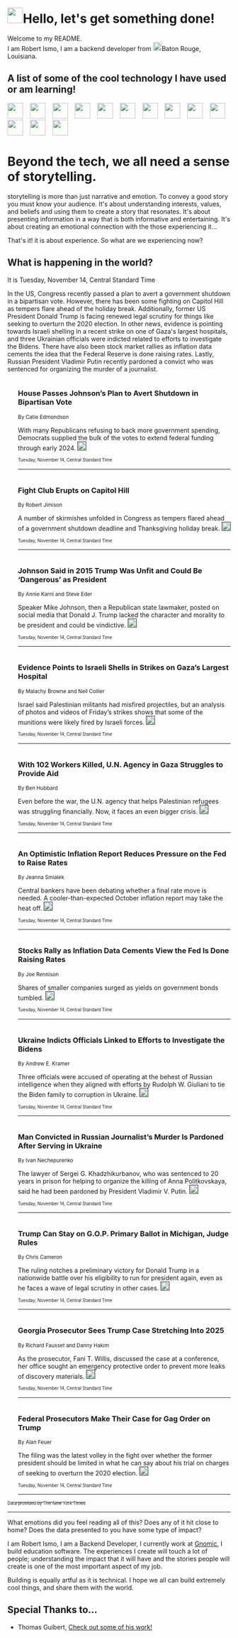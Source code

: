 <h1><img src="https://emojis.slackmojis.com/emojis/images/1643514375/3493/hot-coffee.gif?1643514375" width="35"/>Hello, let's get something done!</h1>

<p>Welcome to my README.<br/>
I am Robert Ismo, I am a backend developer from <img src="https://emojis.slackmojis.com/emojis/images/1638395689/50435/moulin_rouge.png?1638395689" width="20"/>Baton Rouge, Louisiana.</p>
<h2>A list of some of the cool technology I have used or am learning!</h2>
<p>
<img src="https://emojis.slackmojis.com/emojis/images/1643516091/21142/meow_bongotap.gif?1643516091" width="35" alt="">
<img src="https://img.shields.io/badge/Favorite%20Frontend%20Framework-SvelteKit-f83903" alt="">
<img src="https://img.shields.io/badge/Second%20Favorite-Vue-40b581" alt="">
<img src="https://img.shields.io/badge/Most%20Used%20Runtime-Nodejs-78b061" alt="">
<img src="https://emojis.slackmojis.com/emojis/images/1643517416/34482/fire.gif?1643517416" width="35" alt="">
<img src="https://img.shields.io/badge/Javascript%20But%20Better-Typescript-0078ca" alt="">
<img src="https://img.shields.io/badge/Favorite%20Language-Elixir-3e244d" alt="">
<img src="https://img.shields.io/badge/Containerize%20Everything-Docker-6ac9ef" alt="">
<img src="https://emojis.slackmojis.com/emojis/images/1643514596/5999/meow_party.gif?1643514596" width="35" alt="">
<img src="https://img.shields.io/badge/API%20Love%20Language-Graphql-de32a5" alt="">
<img src="https://img.shields.io/badge/Our%20Favorite%20Version%20Controller-Git-e94f33" alt="">
<img src="https://img.shields.io/badge/Favorite%20Database-Redis-d42d1d" alt="">
<img src="https://emojis.slackmojis.com/emojis/images/1643514559/5584/deployparrot.gif?1643514559" width="35" alt="">
<img src="https://img.shields.io/badge/Container%20Interstate-RabbitMQ-f66200" alt="">
<img src="https://img.shields.io/badge/Gotta%20Learn-Kubernetes-316adf" alt="">
<img src="https://img.shields.io/badge/Really%20Mature%20Now-WASM-654fef" alt="">
<img src="https://emojis.slackmojis.com/emojis/images/1666642497/61942/dance_vibe.gif?1666642497" width="35" alt="">
<img src="https://img.shields.io/badge/For%20My%20M1-ARM64-657d96" alt="">
<img src="https://img.shields.io/badge/Loving%20This%20So%20Much-TailwindCSS-17bcb5" alt="">
<img src="https://img.shields.io/badge/Cool%20Build%20Tool-Vite-f9cb24" alt="">
<img src="https://emojis.slackmojis.com/emojis/images/1669231376/62819/working-on-it.gif?1669231376" width="35" alt="">
<img src="https://img.shields.io/badge/Fun%20and%20Easy%20Database-MongoDB-5f8c49" alt="">
<img src="https://img.shields.io/badge/JS%20Life%20Support-NPM-c73737" alt="">
<img src="https://img.shields.io/badge/I%20Liked%20It-DynamoDB-0073b9" alt="">
<img src="https://emojis.slackmojis.com/emojis/images/1643514045/46/question.gif?1643514045" width="35" alt="">
<img src="https://img.shields.io/badge/cool-React-60d6f9" alt="">
<img src="https://img.shields.io/badge/Future%20Big%20Project-Lambda-f37e00" alt="">
<img src="https://img.shields.io/badge/NPM%20But%20Better-PNPM-f1aa07" alt="">
<img src="https://emojis.slackmojis.com/emojis/images/1643514943/9662/fbwow.gif?1643514943" width="35" alt="">
<img src="https://img.shields.io/badge/First%20Language-C-662079" alt="">
<img src="https://img.shields.io/badge/Where%20I%20Deploy%20Frontend-Vercel-000000" alt="">
<img src="https://img.shields.io/badge/Who%20Does%20not%20Want%20an%20App-Swift-f9492a" alt="">
<img src="https://emojis.slackmojis.com/emojis/images/1643514058/151/javascript.png?1643514058" width="35" alt="">
<img src="https://img.shields.io/badge/cool-Python-fbd542" alt="">
<img src="https://img.shields.io/badge/Favorite%20Something-Stripe-656cdc" alt="">
<img src="https://img.shields.io/badge/Of%20Course-HTML5-ed6327" alt="">
<img src="https://emojis.slackmojis.com/emojis/images/1660415405/60731/bomb.gif?1660415405" width="35" alt="">
<img src="https://img.shields.io/badge/hate-CSS-2964ec" alt="">
<img src="https://img.shields.io/badge/Learning-CircleCI-141215" alt="">
<img src="https://img.shields.io/badge/Learning-Rust-fbbb3b" alt="">
<img src="https://emojis.slackmojis.com/emojis/images/1660415397/60712/writing-hand.gif?1660415397" width="35" alt="">
<img src="https://img.shields.io/badge/Dev%20Browser%20of%20Choice-Firefox-cc4e26" alt="">
<img src="https://img.shields.io/badge/Recoverying%20From%20Windows-UNIX-1781e3" alt="">
<img src="https://img.shields.io/badge/LOVE-LogSeq-90c1c2" alt="">
<img src="https://emojis.slackmojis.com/emojis/images/1643514066/223/kirby.gif?1643514066" width="35" alt="">
<img src="https://img.shields.io/badge/Daily%20Driver-MacOS-e6e6e8" alt="">
<img src="https://img.shields.io/badge/Git%20Server-Github-000000" alt="">
<img src="https://img.shields.io/badge/enjoyable-EC2-f17428" alt="">
<img src="https://emojis.slackmojis.com/emojis/images/1643514239/2069/excited.gif?1643514239" width="35" alt="">
</p>
<h1>Beyond the tech, we all need a sense of storytelling.</h1>
<p>storytelling is more than just narrative and emotion. To convey a good story you must know your audience. It's about understanding interests, values, and beliefs and using them to create a story that resonates. It's about presenting information in a way that is both informative and entertaining. It's about creating an emotional connection with the those experiencing it...</p>
<p>That's it! it is about experience. So what are we experiencing now?</p>
<h2>What is happening in the world?</h2>
<p>It is Tuesday, November 14, Central Standard Time</p>
<p>
In the US, Congress recently passed a plan to avert a government shutdown in a bipartisan vote. However, there has been some fighting on Capitol Hill as tempers flare ahead of the holiday break. Additionally, former US President Donald Trump is facing renewed legal scrutiny for things like seeking to overturn the 2020 election. In other news, evidence is pointing towards Israeli shelling in a recent strike on one of Gaza&#39;s largest hospitals, and three Ukrainian officials were indicted related to efforts to investigate the Bidens. There have also been stock market rallies as inflation data cements the idea that the Federal Reserve is done raising rates. Lastly, Russian President Vladimir Putin recently pardoned a convict who was sentenced for organizing the murder of a journalist.</p>
<ol>
<img src="https://img.shields.io/badge/-us-blue" alt="">
<h3>House Passes Johnson’s Plan to Avert Shutdown in Bipartisan Vote</h3>
<sub>By Catie Edmondson</sub>
<p>With many Republicans refusing to back more government spending, Democrats supplied the bulk of the votes to extend federal funding through early 2024.  <a href=""><img src="https://developer.nytimes.com/files/poweredby_nytimes_30b.png?v=1583354208352" height="20"></a></p>
<sub><sub>Tuesday, November 14, Central Standard Time</sub></sub>
<hr/>
<img src="https://img.shields.io/badge/-us-blue" alt="">
<h3>Fight Club Erupts on Capitol Hill</h3>
<sub>By Robert Jimison</sub>
<p>A number of skirmishes unfolded in Congress as tempers flared ahead of a government shutdown deadline and Thanksgiving holiday break.  <a href=""><img src="https://developer.nytimes.com/files/poweredby_nytimes_30b.png?v=1583354208352" height="20"></a></p>
<sub><sub>Tuesday, November 14, Central Standard Time</sub></sub>
<hr/>
<img src="https://img.shields.io/badge/-us-blue" alt="">
<h3>Johnson Said in 2015 Trump Was Unfit and Could Be ‘Dangerous’ as President</h3>
<sub>By Annie Karni and Steve Eder</sub>
<p>Speaker Mike Johnson, then a Republican state lawmaker, posted on social media that Donald J. Trump lacked the character and morality to be president and could be vindictive.  <a href=""><img src="https://developer.nytimes.com/files/poweredby_nytimes_30b.png?v=1583354208352" height="20"></a></p>
<sub><sub>Tuesday, November 14, Central Standard Time</sub></sub>
<hr/>
<img src="https://img.shields.io/badge/-world-blue" alt="">
<h3>Evidence Points to Israeli Shells in Strikes on Gaza’s Largest Hospital</h3>
<sub>By Malachy Browne and Neil Collier</sub>
<p>Israel said Palestinian militants had misfired projectiles, but an analysis of photos and videos of Friday’s strikes shows that some of the munitions were likely fired by Israeli forces.  <a href=""><img src="https://developer.nytimes.com/files/poweredby_nytimes_30b.png?v=1583354208352" height="20"></a></p>
<sub><sub>Tuesday, November 14, Central Standard Time</sub></sub>
<hr/>
<img src="https://img.shields.io/badge/-world-blue" alt="">
<h3>With 102 Workers Killed, U.N. Agency in Gaza Struggles to Provide Aid</h3>
<sub>By Ben Hubbard</sub>
<p>Even before the war, the U.N. agency that helps Palestinian refugees was struggling financially. Now, it faces an even bigger crisis.  <a href=""><img src="https://developer.nytimes.com/files/poweredby_nytimes_30b.png?v=1583354208352" height="20"></a></p>
<sub><sub>Tuesday, November 14, Central Standard Time</sub></sub>
<hr/>
<img src="https://img.shields.io/badge/-business-blue" alt="">
<h3>An Optimistic Inflation Report Reduces Pressure on the Fed to Raise Rates</h3>
<sub>By Jeanna Smialek</sub>
<p>Central bankers have been debating whether a final rate move is needed. A cooler-than-expected October inflation report may take the heat off.  <a href=""><img src="https://developer.nytimes.com/files/poweredby_nytimes_30b.png?v=1583354208352" height="20"></a></p>
<sub><sub>Tuesday, November 14, Central Standard Time</sub></sub>
<hr/>
<img src="https://img.shields.io/badge/-business-blue" alt="">
<h3>Stocks Rally as Inflation Data Cements View the Fed Is Done Raising Rates</h3>
<sub>By Joe Rennison</sub>
<p>Shares of smaller companies surged as yields on government bonds tumbled.  <a href=""><img src="https://developer.nytimes.com/files/poweredby_nytimes_30b.png?v=1583354208352" height="20"></a></p>
<sub><sub>Tuesday, November 14, Central Standard Time</sub></sub>
<hr/>
<img src="https://img.shields.io/badge/-world-blue" alt="">
<h3>Ukraine Indicts Officials Linked to Efforts to Investigate the Bidens</h3>
<sub>By Andrew E. Kramer</sub>
<p>Three officials were accused of operating at the behest of Russian intelligence when they aligned with efforts by Rudolph W. Giuliani to tie the Biden family to corruption in Ukraine.  <a href=""><img src="https://developer.nytimes.com/files/poweredby_nytimes_30b.png?v=1583354208352" height="20"></a></p>
<sub><sub>Tuesday, November 14, Central Standard Time</sub></sub>
<hr/>
<img src="https://img.shields.io/badge/-world-blue" alt="">
<h3>Man Convicted in Russian Journalist’s Murder Is Pardoned After Serving in Ukraine</h3>
<sub>By Ivan Nechepurenko</sub>
<p>The lawyer of Sergei G. Khadzhikurbanov, who was sentenced to 20 years in prison for helping to organize the killing of Anna Politkovskaya, said he had been pardoned by President Vladimir V. Putin.  <a href=""><img src="https://developer.nytimes.com/files/poweredby_nytimes_30b.png?v=1583354208352" height="20"></a></p>
<sub><sub>Tuesday, November 14, Central Standard Time</sub></sub>
<hr/>
<img src="https://img.shields.io/badge/-us-blue" alt="">
<h3>Trump Can Stay on G.O.P. Primary Ballot in Michigan, Judge Rules</h3>
<sub>By Chris Cameron</sub>
<p>The ruling notches a preliminary victory for Donald Trump in a nationwide battle over his eligibility to run for president again, even as he faces a wave of legal scrutiny in other cases.  <a href=""><img src="https://developer.nytimes.com/files/poweredby_nytimes_30b.png?v=1583354208352" height="20"></a></p>
<sub><sub>Tuesday, November 14, Central Standard Time</sub></sub>
<hr/>
<img src="https://img.shields.io/badge/-us-blue" alt="">
<h3>Georgia Prosecutor Sees Trump Case Stretching Into 2025</h3>
<sub>By Richard Fausset and Danny Hakim</sub>
<p>As the prosecutor, Fani T. Willis, discussed the case at a conference, her office sought an emergency protective order to prevent more leaks of discovery materials.  <a href=""><img src="https://developer.nytimes.com/files/poweredby_nytimes_30b.png?v=1583354208352" height="20"></a></p>
<sub><sub>Tuesday, November 14, Central Standard Time</sub></sub>
<hr/>
<img src="https://img.shields.io/badge/-us-blue" alt="">
<h3>Federal Prosecutors Make Their Case for Gag Order on Trump</h3>
<sub>By Alan Feuer</sub>
<p>The filing was the latest volley in the fight over whether the former president should be limited in what he can say about his trial on charges of seeking to overturn the 2020 election.  <a href=""><img src="https://developer.nytimes.com/files/poweredby_nytimes_30b.png?v=1583354208352" height="20"></a></p>
<sub><sub>Tuesday, November 14, Central Standard Time</sub></sub>
<hr/>
</ol>
<a href="https://developer.nytimes.com"><sub><sub>Data provided by The New York Times</sub></sub></a>
<hr/>
<p>What emotions did you feel reading all of this? Does any of it hit close to home? Does the data presented to you have some type of impact?</p>
<p>I am Robert Ismo, I am a Backend Developer, I currently work at <a href="https://gnomic.education/">Gnomic</a>, I build education software. The experiences I create will touch a lot of people; understanding the impact that it will have and the stories people will create is one of the most important aspect of my job.</p>
<p>Building is equally artful as it is technical. I hope we all can build extremely cool things, and share them with the world.</p>
<h2>Special Thanks to...</h2>
<ul>
<li>Thomas Guibert, <a href="https://github.com/thmsgbrt/thmsgbrt">Check out some of his work!</a></li>
</ul>